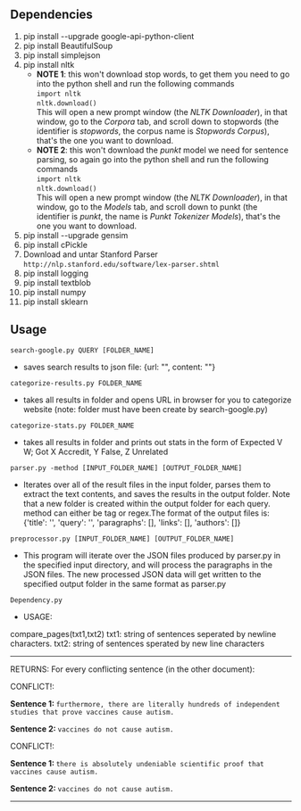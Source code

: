 ## Dependencies

1. pip install --upgrade google-api-python-client
2. pip install BeautifulSoup
3. pip install simplejson
4. pip install nltk
    - **NOTE 1**: this won't download stop words, to get them you need to
        go into the python shell and run the following commands
        </br> `import nltk` </br>
        `nltk.download()` </br>
        This will open a new prompt window (the *NLTK Downloader*), in that window, go to the
        *Corpora* tab, and scroll down to stopwords (the identifier is *stopwords*, the corpus name is *Stopwords Corpus*), that's the one you want to download.
    - **NOTE 2**: this won't download the *punkt* model we need for sentence parsing, so again
        go into the python shell and run the following commands
        </br> `import nltk` </br>
        `nltk.download()` </br>
        This will open a new prompt window (the *NLTK Downloader*), in that window, go to the
        *Models* tab, and scroll down to punkt (the identifier is *punkt*, the name is *Punkt Tokenizer Models*), that's the one you want to download.
5. pip install --upgrade gensim
6. pip install cPickle
7. Download and untar Stanford Parser `http://nlp.stanford.edu/software/lex-parser.shtml`
8. pip install logging
9. pip install textblob
10. pip install numpy
11. pip install sklearn


## Usage
```
search-google.py QUERY [FOLDER_NAME]
```
* saves search results to json file: {url: "", content: ""}

```
categorize-results.py FOLDER_NAME
```
* takes all results in folder and opens URL in browser for you to categorize website (note: folder must have been create by search-google.py)

```
categorize-stats.py FOLDER_NAME
```
* takes all results in folder and prints out stats in the form of Expected V W; Got X Accredit, Y False, Z Unrelated

```
parser.py -method [INPUT_FOLDER_NAME] [OUTPUT_FOLDER_NAME]
```
* Iterates over all of the result files in the input folder, parses them to extract the text contents, and saves the results in the output folder. Note that a new folder is created within the output folder for each query. method can either be tag or regex.The format of the output files is: {'title': '', 'query': '', 'paragraphs': [], 'links': [], 'authors': []}

```
preprocessor.py [INPUT_FOLDER_NAME] [OUTPUT_FOLDER_NAME]
```
* This program will iterate over the JSON files produced by parser.py in the specified
input directory, and will process the paragraphs in the JSON files. The new processed
JSON data will get written to the specified output folder in the same format
as parser.py

```
Dependency.py
```

* USAGE:

 compare_pages(txt1,txt2)
     txt1: string of sentences seperated by newline characters.
     txt2: string of sentences sperated by new line characters

---------

RETURNS:
	For every conflicting sentence (in the other document):



CONFLICT!:

<b>Sentence 1: </b> `furthermore, there are literally hundreds of independent studies that prove vaccines cause autism.`

<b>Sentence 2: </b> `vaccines do not cause autism.`

CONFLICT!:

<b>Sentence 1: </b> `there is absolutely undeniable scientific proof that vaccines cause autism.`

<b>Sentence 2: </b> `vaccines do not cause autism.`

---------
